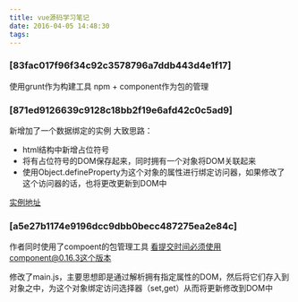 ```yaml
---
title: vue源码学习笔记
date: 2016-04-05 14:48:30
tags:
---
```


### [83fac017f96f34c92c3578796a7ddb443d4e1f17] ###

使用grunt作为构建工具
npm + component作为包的管理

### [871ed9126639c9128c18bb2f19e6afd42c0c5ad9] ###
新增加了一个数据绑定的实例
大致思路：
- html结构中新增占位符号
- 将有占位符号的DOM保存起来，同时拥有一个对象将DOM关联起来
- 使用Object.defineProperty为这个对象的属性进行绑定访问器，如果修改了这个访问器的话，也将更改更新到DOM中 

[实例地址](https://github.com/vuejs/vue/blob/871ed9126639c9128c18bb2f19e6afd42c0c5ad9/explorations%2Fgetset.html)


### [a5e27b1174e9196dcc9dbb0becc487275ea2e84c] ###
作者同时使用了compoent的包管理工具
看提交时间必须使用component@0.16.3这个版本

修改了main.js，主要思想即是通过解析拥有指定属性的DOM，然后将它们存入到对象之中，为这个对象绑定访问选择器（set,get）从而将更新修改到DOM中